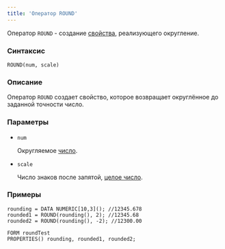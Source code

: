 ```yaml
---
title: 'Оператор ROUND'
---
```


Оператор `ROUND` - создание [свойства](Properties.md), реализующего округление.

### Синтаксис 

```
ROUND(num, scale)
```

### Описание

Оператор `ROUND` создает свойство, которое возвращает округлённое до заданной точности число. 

### Параметры

- `num`

    Округляемое [число](Built-in_classes.md).

- `scale`  

    Число знаков после запятой, [целое число](Built-in_classes.md).

### Примеры

```lsf
rounding = DATA NUMERIC[10,3](); //12345.678
rounded1 = ROUND(rounding(), 2); //12345.68
rounded2 = ROUND(rounding(), -2); //12300.00

FORM roundTest
PROPERTIES() rounding, rounded1, rounded2;
```